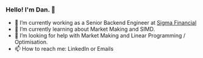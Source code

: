### Hello! I'm Dan. 👋

- 🔭 I’m currently working as a Senior Backend Engineer at [Sigma Financial](https://www.sigmafinancial.ai/)
- 🌱 I’m currently learning about Market Making and SIMD.
- 🤔 I’m looking for help with Market Making and Linear Programming / Optimisation. 
- 📫 How to reach me: LinkedIn or Emails

